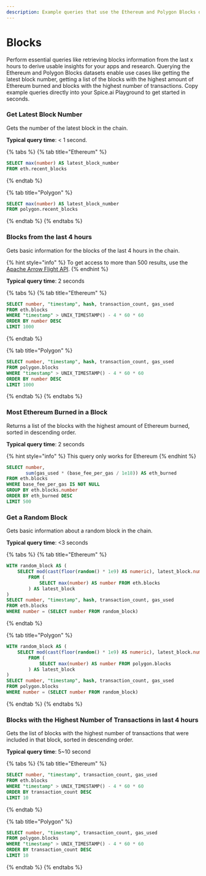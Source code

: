 ```yaml
---
description: Example queries that use the Ethereum and Polygon Blocks datasets
---
```


# Blocks

Perform essential queries like retrieving blocks information from the last x hours to derive usable insights for your apps and research. Querying the Ethereum and Polygon Blocks datasets enable use cases like getting the latest block number, getting a list of the blocks with the highest amount of Ethereum burned and blocks with the highest number of transactions. Copy example queries directly into your Spice.ai Playground to get started in seconds.&#x20;

### Get Latest Block Number

Gets the number of the latest block in the chain.

**Typical query time**: < 1 second.

{% tabs %}
{% tab title="Ethereum" %}
```sql
SELECT max(number) AS latest_block_number
FROM eth.recent_blocks
```
{% endtab %}

{% tab title="Polygon" %}
```sql
SELECT max(number) AS latest_block_number
FROM polygon.recent_blocks
```
{% endtab %}
{% endtabs %}

### Blocks from the last 4 hours

Gets basic information for the blocks of the last 4 hours in the chain.

{% hint style="info" %}
To get access to more than 500 results, use the [Apache Arrow Flight API](https://github.com/spicehq/cloud-docs/blob/trunk/reference/example-ethereum-sql-queries/broken-reference/README.md).
{% endhint %}

**Typical query time**: 2 seconds

{% tabs %}
{% tab title="Ethereum" %}
```sql
SELECT number, "timestamp", hash, transaction_count, gas_used
FROM eth.blocks
WHERE "timestamp" > UNIX_TIMESTAMP() - 4 * 60 * 60
ORDER BY number DESC
LIMIT 1000
```
{% endtab %}

{% tab title="Polygon" %}
```sql
SELECT number, "timestamp", hash, transaction_count, gas_used
FROM polygon.blocks
WHERE "timestamp" > UNIX_TIMESTAMP() - 4 * 60 * 60
ORDER BY number DESC
LIMIT 1000
```
{% endtab %}
{% endtabs %}

### Most Ethereum Burned in a Block

Returns a list of the blocks with the highest amount of Ethereum burned, sorted in descending order.

**Typical query time**: 2 seconds

{% hint style="info" %}
This query only works for Ethereum
{% endhint %}

```sql
SELECT number,
       sum(gas_used * (base_fee_per_gas / 1e18)) AS eth_burned
FROM eth.blocks
WHERE base_fee_per_gas IS NOT NULL
GROUP BY eth.blocks.number
ORDER BY eth_burned DESC
LIMIT 500
```

### Get a Random Block

Gets basic information about a random block in the chain.

**Typical query time**: <3 seconds

{% tabs %}
{% tab title="Ethereum" %}
```sql
WITH random_block AS (
    SELECT mod(cast(floor(random() * 1e9) AS numeric), latest_block.number) AS number
        FROM (
            SELECT max(number) AS number FROM eth.blocks
        ) AS latest_block
)
SELECT number, "timestamp", hash, transaction_count, gas_used 
FROM eth.blocks
WHERE number = (SELECT number FROM random_block)
```
{% endtab %}

{% tab title="Polygon" %}
```sql
WITH random_block AS (
    SELECT mod(cast(floor(random() * 1e9) AS numeric), latest_block.number) AS number
        FROM (
            SELECT max(number) AS number FROM polygon.blocks
        ) AS latest_block
)
SELECT number, "timestamp", hash, transaction_count, gas_used 
FROM polygon.blocks
WHERE number = (SELECT number FROM random_block)
```
{% endtab %}
{% endtabs %}

### Blocks with the Highest Number of Transactions in last 4 hours

Gets the list of blocks with the highest number of transactions that were included in that block, sorted in descending order.

**Typical query time**: 5\~10 second

{% tabs %}
{% tab title="Ethereum" %}
```sql
SELECT number, "timestamp", transaction_count, gas_used
FROM eth.blocks 
WHERE "timestamp" > UNIX_TIMESTAMP() - 4 * 60 * 60
ORDER BY transaction_count DESC 
LIMIT 10
```
{% endtab %}

{% tab title="Polygon" %}
```sql
SELECT number, "timestamp", transaction_count, gas_used
FROM polygon.blocks 
WHERE "timestamp" > UNIX_TIMESTAMP() - 4 * 60 * 60
ORDER BY transaction_count DESC
LIMIT 10
```
{% endtab %}
{% endtabs %}
